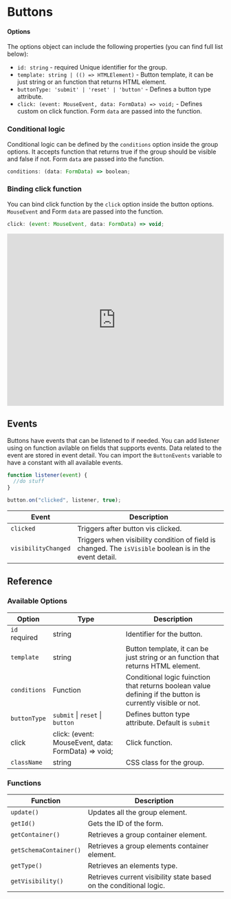 # Buttons

#### Options

The options object can include the following properties (you can find full list below):

-   `id: string` - <span class="badge warning">required</span> Unique identifier for the group.
-   `template: string | (() => HTMLElement)` - Button template, it can be just string or an function that returns HTML element.
-   `buttonType: 'submit' | 'reset' | 'button'` - Defines a button type attribute.
-   `click: (event: MouseEvent, data: FormData) => void;` - Defines custom on click function. Form `data` are passed into the function.

### Conditional logic

Conditional logic can be defined by the `conditions` option inside the group options. It accepts function that returns true if the group should be visible and false if not. Form `data` are passed into the function.

```js
conditions: (data: FormData) => boolean;
```

### Binding click function

You can bind click function by the `click` option inside the button options. `MouseEvent` and Form `data` are passed into the function.

```js
click: (event: MouseEvent, data: FormData) => void;
```

<iframe height="400" style="width: 100%;" scrolling="no" title="forms.js - buttons example" src="https://codepen.io/trilmatic/embed/JjxVWmG?default-tab=js%2Cresult" frameborder="no" loading="lazy" allowtransparency="true" allowfullscreen="true">
  See the Pen <a href="https://codepen.io/trilmatic/pen/JjxVWmG">
  forms.js - buttons example</a> by Trilmatic (<a href="https://codepen.io/trilmatic">@trilmatic</a>)
  on <a href="https://codepen.io">CodePen</a>.
</iframe>

## Events

Buttons have events that can be listened to if needed. You can add listener using on function avilable on fields that supports events. Data related to the event are stored in event detail. You can import the `ButtonEvents` variable to have a constant with all available events.

```js
function listener(event) {
  //do stuff
}

button.on("clicked", listener, true);
```

<table>
  <thead>
    <tr>
      <th>Event</th>
      <th>Description</th>
    </tr>
  </thead>
  <tbody>
    <tr>
      <td><code>clicked</code></td>
      <td>Triggers after button vis clicked.</td>
    </tr>
    <tr>
      <td><code>visibilityChanged</code></td>
      <td>Triggers when visibility condition of field is changed. The <code>isVisible</code> boolean is in the event detail.</td>
    </tr>
  </tbody>
</table>

## Reference

### Available Options

<table>
  <thead>
    <tr>
      <th>Option</th>
      <th>Type</th>
      <th>Description</th>
    </tr>
  </thead>
  <tbody>
    <tr>
      <td><code>id</code> <span class="badge warning">required</span></td>
      <td>string</td>
      <td>Identifier for the button.</td>
    </tr>
    <tr>
      <td><code>template</code></td>
      <td>string</td>
      <td>Button template, it can be just string or an function that returns HTML element.</td>
    </tr>
    <tr>
      <td><code>conditions</code></td>
      <td>Function</td>
      <td>Conditional logic fuinction that returns boolean value defining if the button is currently visible or not.</td>
    </tr>
    <tr>
      <td><code>buttonType</code></td>
      <td><code>submit</code> | <code>reset</code> | <code>button</code></td>
      <td>Defines button type attribute. Default is <code>submit</code></td>
    </tr>
    <tr>
      <td>click</td>
      <td>click: (event: MouseEvent, data: FormData) => void;</td>
      <td>Click function.</td>
    </tr>
    <tr>
      <td><code>className</code></td>
      <td>string</td>
      <td>CSS class for the group.</td>
    </tr>
  </tbody>
</table>

### Functions

<table>
  <thead>
    <tr>
      <th>Function</th>
      <th>Description</th>
    </tr>
  </thead>
  <tbody>
    <tr>
      <td><code>update()</code></td>
      <td>Updates all the group element.</td>
    </tr>
    <tr>
      <td><code>getId()</code></td>
      <td>Gets the ID of the form.</td>
    </tr>
    <tr>
      <td><code>getContainer()</code></td>
      <td>Retrieves a group container element.</td>
    </tr>
    <tr>
      <td><code>getSchemaContainer()</code></td>
      <td>Retrieves a group elements container element.</td>
    </tr>
    <tr>
      <td><code>getType()</code></td>
      <td>Retrieves an elements type.</td>
    </tr>
    <tr>
      <td><code>getVisibility()</code></td>
      <td>Retrieves current visibility state based on the conditional logic.</td>
    </tr>
  </tbody>
</table>